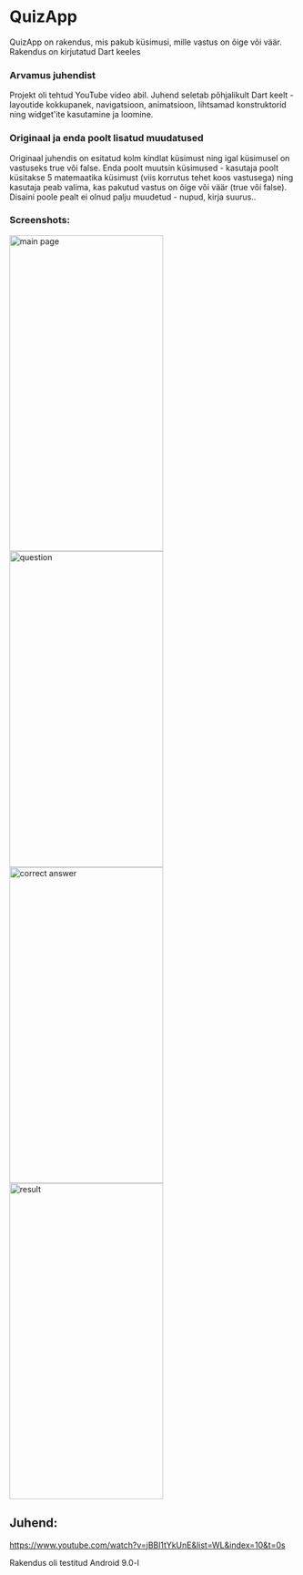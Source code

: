 # QuizApp

QuizApp on rakendus, mis pakub küsimusi, mille vastus on õige või väär.
Rakendus on kirjutatud Dart keeles

### Arvamus juhendist
Projekt oli tehtud YouTube video abil. Juhend seletab põhjalikult Dart keelt - layoutide kokkupanek, navigatsioon, animatsioon, lihtsamad konstruktorid ning widget'ite kasutamine ja loomine.

### Originaal ja enda poolt lisatud muudatused
Originaal juhendis on esitatud kolm kindlat küsimust ning igal küsimusel on vastuseks true või false. Enda poolt muutsin küsimused - kasutaja poolt küsitakse 5 matemaatika küsimust (viis korrutus tehet koos vastusega) ning kasutaja peab valima, kas pakutud vastus on õige või väär (true või false). Disaini poole pealt ei olnud palju muudetud - nupud, kirja suurus..

### Screenshots:
<img src="https://github.com/irelav/FlutterQuizzz/tree/master/img/pic1.jpg" alt="main page" width="270" height="555"><img src="https://github.com/irelav/FlutterQuizzz/tree/master/img/pic2.jpg" alt="question" width="270" height="555"><img src="https://github.com/irelav/FlutterQuizzz/tree/master/img/pic3.jpg" alt="correct answer" width="270" height="555"><img src="https://github.com/irelav/FlutterQuizzz/tree/master/img/pic4.jpg" alt="result" width="270" height="555">

## Juhend:
https://www.youtube.com/watch?v=jBBl1tYkUnE&list=WL&index=10&t=0s

Rakendus oli testitud Android 9.0-l
